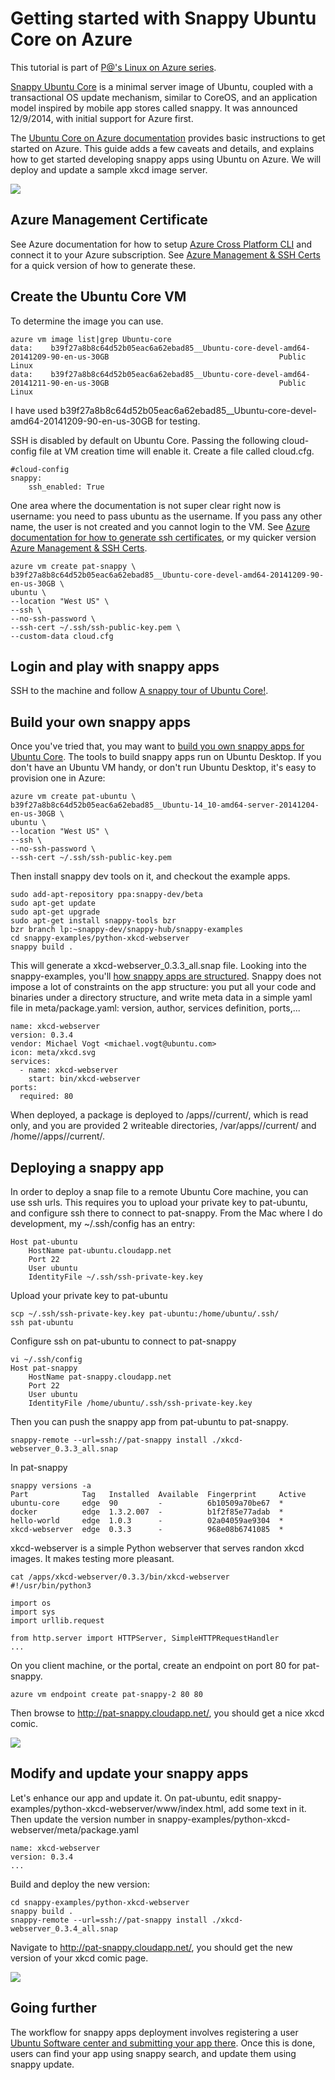 # Getting started with Snappy Ubuntu Core on Azure

This tutorial is part of [P@'s Linux on Azure series](/../../).

[Snappy Ubuntu Core](http://www.ubuntu.com/cloud/tools/snappy) is a minimal server image of Ubuntu, coupled with a transactional OS update mechanism, similar to CoreOS, and an application model inspired by mobile app stores called snappy. It was announced 12/9/2014, with initial support for Azure first.

The [Ubuntu Core on Azure documentation](http://www.ubuntu.com/cloud/tools/snappy#snappy-azure) provides basic instructions to get started on Azure. This guide adds a few caveats and details, and explains how to get started developing snappy apps using Ubuntu on Azure. We will deploy and update a sample xkcd image server.

<img src="/img/snappy-xkcd-updated.png"/>


## Azure Management Certificate

See Azure documentation for how to setup [Azure Cross Platform CLI](http://azure.microsoft.com/en-us/documentation/articles/xplat-cli/) and connect it to your Azure subscription. See [Azure Management & SSH Certs](/../../blob/master/coreos/cluster/README.md#certs) for a quick version of how to generate these.

## Create the Ubuntu Core VM

To determine the image you can use.
```
azure vm image list|grep Ubuntu-core
data:    b39f27a8b8c64d52b05eac6a62ebad85__Ubuntu-core-devel-amd64-20141209-90-en-us-30GB                                      Public    Linux  
data:    b39f27a8b8c64d52b05eac6a62ebad85__Ubuntu-core-devel-amd64-20141211-90-en-us-30GB                                      Public    Linux  
```

I have used b39f27a8b8c64d52b05eac6a62ebad85__Ubuntu-core-devel-amd64-20141209-90-en-us-30GB for testing.

SSH is disabled by default on Ubuntu Core. Passing the following cloud-config file at VM creation time will enable it. Create a file called cloud.cfg.

```
#cloud-config
snappy:
    ssh_enabled: True
```

One area where the documentation is not super clear right now is username: you need to pass ubuntu as the username. If you pass any other name, the user is not created and you cannot login to the VM. See [Azure documentation for how to generate ssh certificates](http://azure.microsoft.com/en-us/documentation/articles/virtual-machines-linux-use-ssh-key/), or my quicker version [Azure Management & SSH Certs](/../../blob/master/coreos/cluster/README.md#certs).

```
azure vm create pat-snappy \
b39f27a8b8c64d52b05eac6a62ebad85__Ubuntu-core-devel-amd64-20141209-90-en-us-30GB \
ubuntu \
--location "West US" \
--ssh \
--no-ssh-password \
--ssh-cert ~/.ssh/ssh-public-key.pem \
--custom-data cloud.cfg
```

## Login and play with snappy apps

SSH to the machine and follow [A snappy tour of Ubuntu Core!](http://www.ubuntu.com/cloud/tools/snappy#core-tour).

## Build your own snappy apps

Once you've tried that, you may want to [build you own snappy apps for Ubuntu Core](http://www.ubuntu.com/cloud/tools/snappy#snappy-apps). The tools to build snappy apps run on Ubuntu Desktop. If you don't have an Ubuntu VM handy, or don't run Ubuntu Desktop, it's easy to provision one in Azure:

```
azure vm create pat-ubuntu \
b39f27a8b8c64d52b05eac6a62ebad85__Ubuntu-14_10-amd64-server-20141204-en-us-30GB \
ubuntu \
--location "West US" \
--ssh \
--no-ssh-password \
--ssh-cert ~/.ssh/ssh-public-key.pem
```

Then install snappy dev tools on it, and checkout the example apps.

```
sudo add-apt-repository ppa:snappy-dev/beta
sudo apt-get update
sudo apt-get upgrade
sudo apt-get install snappy-tools bzr
bzr branch lp:~snappy-dev/snappy-hub/snappy-examples
cd snappy-examples/python-xkcd-webserver
snappy build .
```

This will generate a xkcd-webserver_0.3.3_all.snap file. Looking into the snappy-examples, you'll [how snappy apps are structured](http://developer.ubuntu.com/snappy/packaging-format-for-apps/). Snappy does not impose a lot of constraints on the app structure: you put all your code and binaries under a directory structure, and write meta data in a simple yaml file in meta/package.yaml: version, author, services definition, ports,...

```
name: xkcd-webserver
version: 0.3.4
vendor: Michael Vogt <michael.vogt@ubuntu.com>
icon: meta/xkcd.svg
services:
  - name: xkcd-webserver
    start: bin/xkcd-webserver
ports:
  required: 80
```

When deployed, a package is deployed to /apps/<package>/current/, which is read only, and you are provided 2 writeable directories, /var/apps/<pkgname>/current/ and /home/<user>/apps/<pkgname>/current/.

## Deploying a snappy app

In order to deploy a snap file to a remote Ubuntu Core machine, you can use ssh urls. This requires you to upload your private key to pat-ubuntu, and configure ssh there to connect to pat-snappy. From the Mac where I do development, my ~/.ssh/config has an entry:

```
Host pat-ubuntu
    HostName pat-ubuntu.cloudapp.net
    Port 22
    User ubuntu
    IdentityFile ~/.ssh/ssh-private-key.key
```

Upload your private key to pat-ubuntu

```
scp ~/.ssh/ssh-private-key.key pat-ubuntu:/home/ubuntu/.ssh/
ssh pat-ubuntu
```

Configure ssh on pat-ubuntu to connect to pat-snappy

```
vi ~/.ssh/config
Host pat-snappy
    HostName pat-snappy.cloudapp.net
    Port 22
    User ubuntu
    IdentityFile /home/ubuntu/.ssh/ssh-private-key.key
```

Then you can push the snappy app from pat-ubuntu to pat-snappy.

```
snappy-remote --url=ssh://pat-snappy install ./xkcd-webserver_0.3.3_all.snap
```

In pat-snappy

```
snappy versions -a
Part            Tag   Installed  Available  Fingerprint     Active  
ubuntu-core     edge  90         -          6b10509a70be67  *       
docker          edge  1.3.2.007  -          b1f2f85e77adab  *       
hello-world     edge  1.0.3      -          02a04059ae9304  *       
xkcd-webserver  edge  0.3.3      -          968e08b6741085  *  
```

xkcd-webserver is a simple Python webserver that serves randon xkcd images. It makes testing more pleasant.

```
cat /apps/xkcd-webserver/0.3.3/bin/xkcd-webserver
#!/usr/bin/python3

import os
import sys
import urllib.request

from http.server import HTTPServer, SimpleHTTPRequestHandler
...
```

On you client machine, or the portal, create an endpoint on port 80 for pat-snappy.

```
azure vm endpoint create pat-snappy-2 80 80
```

Then browse to http://pat-snappy.cloudapp.net/, you should get a nice xkcd comic.

<img src="/img/snappy-xkcd.png"/>

## Modify and update your snappy apps

Let's enhance our app and update it. On pat-ubuntu, edit snappy-examples/python-xkcd-webserver/www/index.html, add some text in it. Then update the version number in snappy-examples/python-xkcd-webserver/meta/package.yaml

```
name: xkcd-webserver
version: 0.3.4
...
```
Build and deploy the new version:

```
cd snappy-examples/python-xkcd-webserver
snappy build .
snappy-remote --url=ssh://pat-snappy install ./xkcd-webserver_0.3.4_all.snap
```

Navigate to http://pat-snappy.cloudapp.net/, you should get the new version of your xkcd comic page.

<img src="/img/snappy-xkcd-updated.png"/>

## Going further

The workflow for snappy apps deployment involves registering a user [Ubuntu Software center and submitting your app there](https://myapps.developer.ubuntu.com/dev/click-apps/new/). Once this is done, users can find your app using snappy search, and update them using snappy update.
